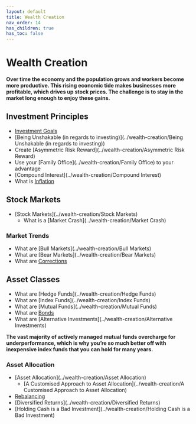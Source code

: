 ```yaml
---
layout: default
title: Wealth Creation
nav_order: 14
has_children: true
has_toc: false
---
```


# Wealth Creation
**Over time the economy and the population grows and workers become more productive. This rising economic tide makes businesses more profitable, which drives up stock prices. The challenge is to stay in the market long enough to enjoy these gains.**

## Investment Principles
- [Investment Goals](../wealth-creation/investment-goals)
- [Being Unshakable (in regards to investing)](../wealth-creation/Being Unshakable (in regards to investing))
- Create [Asymmetric Risk Reward](../wealth-creation/Asymmetric Risk Reward)
- Use your [Family Office](../wealth-creation/Family Office) to your advantage
- [Compound Interest](../wealth-creation/Compound Interest)
- What is [Inflation](../wealth-creation/Inflation)

## Stock Markets
- [Stock Markets](../wealth-creation/Stock Markets)
	- What is a [Market Crash](../wealth-creation/Market Crash)

### Market Trends
- What are [Bull Markets](../wealth-creation/Bull Markets)
- What are [Bear Markets](../wealth-creation/Bear Markets)
- What are [Corrections](../wealth-creation/Corrections)
	
## Asset Classes
- What are [Hedge Funds](../wealth-creation/Hedge Funds)
- What are [Index Funds](../wealth-creation/Index Funds)
- What are [Mutual Funds](../wealth-creation/Mutual Funds)
- What are [Bonds](../wealth-creation/Bonds)
- What are [Alternative Investments](../wealth-creation/Alternative Investments)

**The vast majority of actively managed mutual funds overcharge for underperformance, which is why you’re so much better off with inexpensive index funds that you can hold for many years.**
	
### Asset Allocation
- [Asset Allocation](../wealth-creation/Asset Allocation)
	- [A Customised Approach to Asset Allocation](../wealth-creation/A Customised Approach to Asset Allocation)
- [Rebalancing](../wealth-creation/rebalancing)
- [Diversified Returns](../wealth-creation/Diversified Returns)
- [Holding Cash is a Bad Investment](../wealth-creation/Holding Cash is a Bad Investment)



